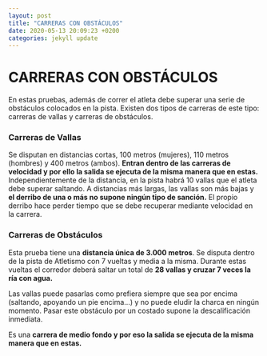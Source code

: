```yaml
---
layout: post
title: "CARRERAS CON OBSTÁCULOS"
date: 2020-05-13 20:09:23 +0200
categories: jekyll update
---
```


# CARRERAS CON OBSTÁCULOS

En estas pruebas, además de correr el atleta debe superar una serie de obstáculos colocados en la pista. Existen dos tipos de carreras de este tipo: carreras de vallas y carreras de obstáculos.

### Carreras de Vallas

Se disputan en distancias cortas, 100 metros (mujeres), 110 metros (hombres) y 400 metros (ambos). **Entran dentro de las carreras de velocidad y por ello la salida se ejecuta de la misma manera que en estas.**
Independientemente de la distancia, en la pista habrá 10 vallas que el atleta debe superar saltando. A distancias más largas, las vallas son más bajas y **el derribo de una o más no supone ningún tipo de sanción.** El propio derribo hace perder tiempo que se debe recuperar mediante velocidad en la carrera.

### Carreras de Obstáculos

Esta prueba tiene una **distancia única de 3.000 metros**. Se disputa dentro de la pista de Atletismo con 7 vueltas y media a la misma. Durante estas vueltas el corredor deberá saltar un total de **28 vallas y cruzar 7 veces la ría con agua.**

Las vallas puede pasarlas como prefiera siempre que sea por encima (saltando, apoyando un pie encima…) y no puede eludir la charca en ningún momento. Pasar este obstáculo por un costado supone la descalificación inmediata.

Es una **carrera de medio fondo y por eso la salida se ejecuta de la misma manera que en estas.**
